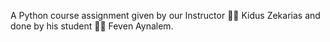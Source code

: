 A Python course assignment given by our Instructor 👨‍💻 Kidus Zekarias and done by his student 👩‍🏫 Feven Aynalem. 